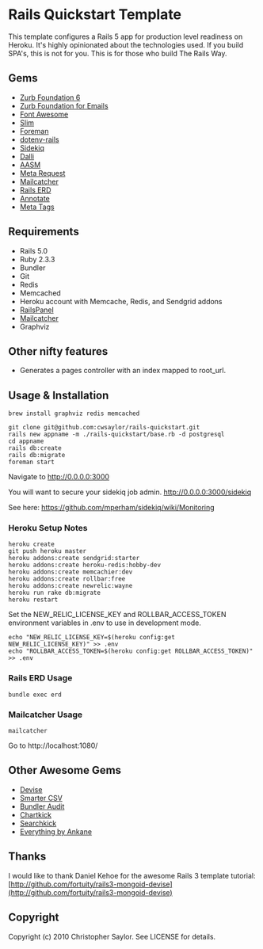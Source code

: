# Rails Quickstart Template

This template configures a Rails 5 app for production level readiness on Heroku.
It's highly opinionated about the technologies used. If you build SPA's, this is not for you.
This is for those who build The Rails Way.

## Gems

* [Zurb Foundation 6](https://github.com/zurb/foundation-rails)
* [Zurb Foundation for Emails](https://github.com/zurb/foundation-emails)
* [Font Awesome](https://github.com/bokmann/font-awesome-rails)
* [Slim](https://github.com/slim-template/slim)
* [Foreman](https://github.com/ddollar/foreman)
* [dotenv-rails](https://github.com/bkeepers/dotenv)
* [Sidekiq](https://github.com/mperham/sidekiq)
* [Dalli](https://github.com/petergoldstein/dalli)
* [AASM](https://github.com/aasm/aasm)
* [Meta Request](https://github.com/dejan/rails_panel/tree/master/meta_request)
* [Mailcatcher](https://mailcatcher.me/)
* [Rails ERD](https://github.com/voormedia/rails-erd)
* [Annotate](https://github.com/ctran/annotate_models)
* [Meta Tags](https://github.com/kpumuk/meta-tags)

## Requirements

* Rails 5.0
* Ruby 2.3.3
* Bundler
* Git
* Redis
* Memcached
* Heroku account with Memcache, Redis, and Sendgrid addons
* [RailsPanel](https://github.com/dejan/rails_panel)
* [Mailcatcher](https://mailcatcher.me/)
* Graphviz

## Other nifty features

* Generates a pages controller with an index mapped to root_url.

## Usage & Installation

    brew install graphviz redis memcached

    git clone git@github.com:cwsaylor/rails-quickstart.git
    rails new appname -m ./rails-quickstart/base.rb -d postgresql
    cd appname
    rails db:create
    rails db:migrate
    foreman start

Navigate to http://0.0.0.0:3000

You will want to secure your sidekiq job admin.
http://0.0.0.0:3000/sidekiq

See here:
https://github.com/mperham/sidekiq/wiki/Monitoring

### Heroku Setup Notes

    heroku create
    git push heroku master
    heroku addons:create sendgrid:starter
    heroku addons:create heroku-redis:hobby-dev
    heroku addons:create memcachier:dev
    heroku addons:create rollbar:free
    heroku addons:create newrelic:wayne
    heroku run rake db:migrate
    heroku restart

Set the NEW_RELIC_LICENSE_KEY and ROLLBAR_ACCESS_TOKEN environment variables in .env to use in development mode.

    echo "NEW_RELIC_LICENSE_KEY=$(heroku config:get NEW_RELIC_LICENSE_KEY)" >> .env
    echo "ROLLBAR_ACCESS_TOKEN=$(heroku config:get ROLLBAR_ACCESS_TOKEN)" >> .env

### Rails ERD Usage

`bundle exec erd`

### Mailcatcher Usage

`mailcatcher`

Go to http://localhost:1080/

## Other Awesome Gems

* [Devise](https://github.com/plataformatec/devise)
* [Smarter CSV](https://github.com/tilo/smarter_csv)
* [Bundler Audit](https://github.com/rubysec/bundler-audit)
* [Chartkick](https://github.com/ankane/chartkick)
* [Searchkick](https://github.com/ankane/searchkick)
* [Everything by Ankane](https://github.com/ankane)

## Thanks

I would like to thank Daniel Kehoe for the awesome Rails 3 template tutorial:
[http://github.com/fortuity/rails3-mongoid-devise](http://github.com/fortuity/rails3-mongoid-devise)

## Copyright

Copyright (c) 2010 Christopher Saylor. See LICENSE for details.
